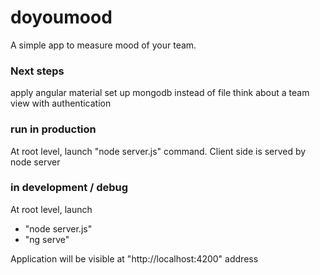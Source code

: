 # doyoumood
A simple app to measure mood of your team.

### Next steps
apply angular material
set up mongodb instead of file
think about a team view with authentication

### run in production

At root level, launch "node server.js" command.
Client side is served by node server

### in development / debug

At root level, launch 
  - "node server.js" 
  - "ng serve"

Application will be visible at "http://localhost:4200" address
